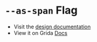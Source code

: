 # `--as-span` Flag

- Visit the [design documentation](../docs/--as-span.md)
- View it on Grida [Docs](https://grida.co/docs/flags/--as-span)
